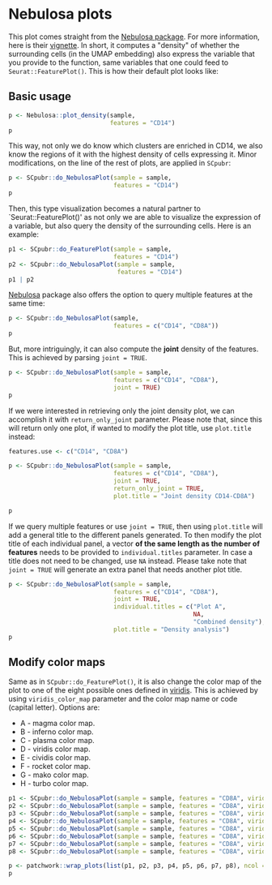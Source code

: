 # Nebulosa plots

This plot comes straight from the [Nebulosa package](http://bioconductor.org/packages/release/bioc/html/Nebulosa.html). For more information, here is their [vignette](http://bioconductor.org/packages/release/bioc/vignettes/Nebulosa/inst/doc/nebulosa_seurat.html). In short, it computes a "density" of whether the surrounding cells (in the UMAP embedding) also express the variable that you provide to the function, same variables that one could feed to `Seurat::FeaturePlot()`. This is how their default plot looks like:





## Basic usage

```r
p <- Nebulosa::plot_density(sample,
                            features = "CD14")
p
```

This way, not only we do know which clusters are enriched in CD14, we also know the regions of it with the highest density of cells expressing it. Minor modifications, on the line of the rest of plots, are applied in `SCpubr`:

```r
p <- SCpubr::do_NebulosaPlot(sample = sample, 
                             features = "CD14")
p
```

Then, this type visualization becomes a natural partner to `Seurat::FeaturePlot()' as not only we are able to visualize the expression of a variable, but also query the density of the surrounding cells. Here is an example:


```r
p1 <- SCpubr::do_FeaturePlot(sample = sample, 
                             features = "CD14") 
p2 <- SCpubr::do_NebulosaPlot(sample = sample, 
                              features = "CD14")
p1 | p2
```

[Nebulosa](https://github.com/powellgenomicslab/Nebulosa/blob/master/R/plotting.R) package also offers the option to query multiple features at the same time:


```r
p <- SCpubr::do_NebulosaPlot(sample, 
                             features = c("CD14", "CD8A"))
p
```

But, more intriguingly, it can also compute the **joint** density of the features. This is achieved by parsing `joint = TRUE`.


```r
p <- SCpubr::do_NebulosaPlot(sample = sample, 
                             features = c("CD14", "CD8A"), 
                             joint = TRUE)
p 
```

If we were interested in retrieving only the joint density plot, we can accomplish it with `return_only_joint` parameter. Please note that, since this will return only one plot, if wanted to modify the plot title, use `plot.title` instead:


```r
features.use <- c("CD14", "CD8A")

p <- SCpubr::do_NebulosaPlot(sample = sample, 
                             features = c("CD14", "CD8A"), 
                             joint = TRUE, 
                             return_only_joint = TRUE,
                             plot.title = "Joint density CD14-CD8A")

p
```

If we query multiple features or use `joint = TRUE`, then using `plot.title` will add a general title to the different panels generated. To then modify the plot title of each individual panel, a vector **of the same length as the number of features** needs to be provided to `individual.titles` parameter. In case a title does not need to be changed, use `NA` instead. Please take note that `joint = TRUE` will generate an extra panel that needs another plot title. 


```r
p <- SCpubr::do_NebulosaPlot(sample = sample, 
                             features = c("CD14", "CD8A"), 
                             joint = TRUE, 
                             individual.titles = c("Plot A",
                                                   NA,
                                                   "Combined density"),
                             plot.title = "Density analysis")
p
```

## Modify color maps
Same as in `SCpubr::do_FeaturePlot()`, it is also change the color map of the plot to one of the eight possible ones defined in [viridis](https://cran.r-project.org/web/packages/viridis/vignettes/intro-to-viridis.html). This is achieved by using `viridis_color_map` parameter and the color map name or code (capital letter). Options are:

- A - magma color map.
- B - inferno color map.
- C - plasma color map.
- D - viridis color map.
- E - cividis color map.
- F - rocket color map.
- G - mako color map.
- H - turbo  color map.


```r
p1 <- SCpubr::do_NebulosaPlot(sample = sample, features = "CD8A", viridis_color_map = "A", plot.title = "Magma")
p2 <- SCpubr::do_NebulosaPlot(sample = sample, features = "CD8A", viridis_color_map = "B", plot.title = "Inferno")
p3 <- SCpubr::do_NebulosaPlot(sample = sample, features = "CD8A", viridis_color_map = "C", plot.title = "Plasma")
p4 <- SCpubr::do_NebulosaPlot(sample = sample, features = "CD8A", viridis_color_map = "D", plot.title = "Viridis")
p5 <- SCpubr::do_NebulosaPlot(sample = sample, features = "CD8A", viridis_color_map = "E", plot.title = "Cividis")
p6 <- SCpubr::do_NebulosaPlot(sample = sample, features = "CD8A", viridis_color_map = "F", plot.title = "Rocket")
p7 <- SCpubr::do_NebulosaPlot(sample = sample, features = "CD8A", viridis_color_map = "G", plot.title = "Mako")
p8 <- SCpubr::do_NebulosaPlot(sample = sample, features = "CD8A", viridis_color_map = "H", plot.title = "Turbo")

p <- patchwork::wrap_plots(list(p1, p2, p3, p4, p5, p6, p7, p8), ncol = 2, byrow = TRUE)
p
```
